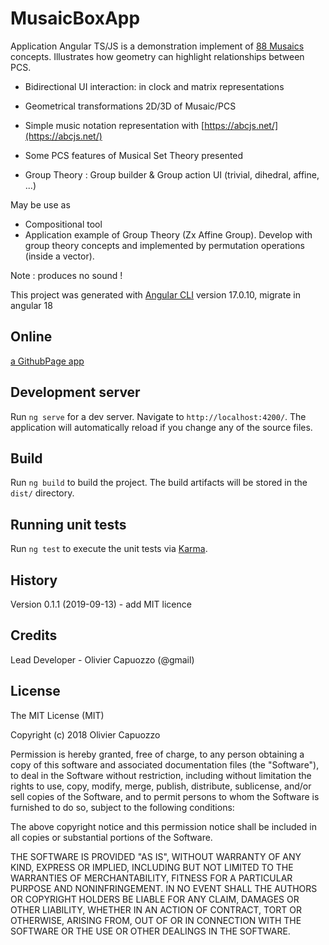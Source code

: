 # MusaicBoxApp

Application Angular TS/JS is a demonstration implement of [88 Musaics](88Musaics.org) concepts.
Illustrates how geometry can highlight relationships between PCS.

- Bidirectional UI interaction: in clock and matrix representations

- Geometrical transformations 2D/3D of Musaic/PCS

- Simple music notation representation with [https://abcjs.net/](https://abcjs.net/)

- Some PCS features of Musical Set Theory presented

- Group Theory : Group builder & Group action UI (trivial, dihedral, affine, ...)

May be use as

- Compositional tool
- Application example of Group Theory (Zx Affine Group). Develop with group theory concepts and implemented by permutation operations (inside a vector).

Note : produces no sound !

This project was generated with [Angular CLI](https://github.com/angular/angular-cli) version 17.0.10, migrate in angular 18

## Online

[a GithubPage app](https://ocapuozzo.github.io/musaicbox-app/)


## Development server

Run `ng serve` for a dev server. Navigate to `http://localhost:4200/`. The application will automatically reload if you change any of the source files.

## Build

Run `ng build` to build the project. The build artifacts will be stored in the `dist/` directory.

## Running unit tests

Run `ng test` to execute the unit tests via [Karma](https://karma-runner.github.io).

## History

Version 0.1.1 (2019-09-13) - add MIT licence

## Credits

Lead Developer - Olivier Capuozzo  (@gmail)

## License

The MIT License (MIT)

Copyright (c) 2018 Olivier Capuozzo

Permission is hereby granted, free of charge, to any person obtaining a copy of this software and associated documentation files (the "Software"), to deal in the Software without restriction, including without limitation the rights to use, copy, modify, merge, publish, distribute, sublicense, and/or sell copies of the Software, and to permit persons to whom the Software is furnished to do so, subject to the following conditions:

The above copyright notice and this permission notice shall be included in all copies or substantial portions of the Software.

THE SOFTWARE IS PROVIDED "AS IS", WITHOUT WARRANTY OF ANY KIND, EXPRESS OR IMPLIED, INCLUDING BUT NOT LIMITED TO THE WARRANTIES OF MERCHANTABILITY, FITNESS FOR A PARTICULAR PURPOSE AND NONINFRINGEMENT. IN NO EVENT SHALL THE AUTHORS OR COPYRIGHT HOLDERS BE LIABLE FOR ANY CLAIM, DAMAGES OR OTHER LIABILITY, WHETHER IN AN ACTION OF CONTRACT, TORT OR OTHERWISE, ARISING FROM, OUT OF OR IN CONNECTION WITH THE SOFTWARE OR THE USE OR OTHER DEALINGS IN THE SOFTWARE.
